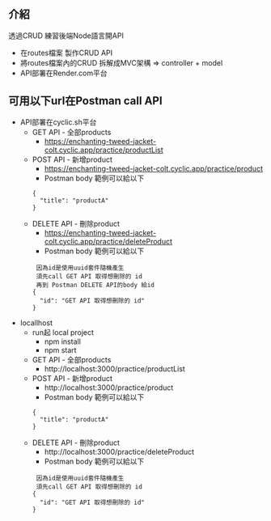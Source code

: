 ## 介紹
透過CRUD 練習後端Node語言開API
- 在routes檔案 製作CRUD API
- 將routes檔案內的CRUD 拆解成MVC架構 => controller + model
- API部署在Render.com平台

## 可用以下url在Postman call API
- API部署在cyclic.sh平台
  - GET API - 全部products
    - https://enchanting-tweed-jacket-colt.cyclic.app/practice/productList 
  - POST API - 新增product
    - https://enchanting-tweed-jacket-colt.cyclic.app/practice/product
    - Postman body 範例可以給以下   
    ```
    {
      "title": "productA"
    }
    ```
  - DELETE API - 刪除product
    - https://enchanting-tweed-jacket-colt.cyclic.app/practice/deleteProduct
    - Postman body 範例可以給以下   
    ```
     因為id是使用uuid套件隨機產生
     須先call GET API 取得想刪除的 id
     再到 Postman DELETE API的body 給id
    {
      "id": "GET API 取得想刪除的 id"
    }
    ```
- locallhost
  - run起 local project
    - npm install
    - npm start
  - GET API - 全部products
    - http://localhost:3000/practice/productList
  - POST API - 新增product
    - http://localhost:3000/practice/product
    - Postman body 範例可以給以下   
    ```
    {
      "title": "productA"
    }
    ```
  - DELETE API - 刪除product
    - http://localhost:3000/practice/deleteProduct
    - Postman body 範例可以給以下   
    ```
     因為id是使用uuid套件隨機產生
     須先call GET API 取得想刪除的 id
    {
      "id": "GET API 取得想刪除的 id"
    }
    ```
